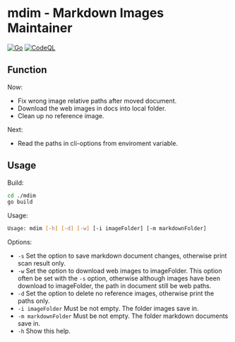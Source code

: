 # mdim - Markdown Images Maintainer

[![Go](https://github.com/bunnier/mdim/actions/workflows/go.yml/badge.svg)](https://github.com/bunnier/mdim/actions/workflows/go.yml)
[![CodeQL](https://github.com/bunnier/mdim/actions/workflows/codeql-analysis.yml/badge.svg)](https://github.com/bunnier/mdim/actions/workflows/codeql-analysis.yml)

## Function

Now:

- Fix wrong image relative paths after moved document.
- Download the web images in docs into local folder.
- Clean up no reference image.

Next:

- Read the paths in cli-options from enviroment variable.

## Usage

Build:

```bash
cd ./mdim
go build
```

Usage:

```bash
Usage: mdim [-h] [-d] [-w] [-i imageFolder] [-m markdownFolder] 
```

Options:

- `-s` Set the option to save markdown document changes, otherwise print scan result only.
- `-w` Set the option to download web images to imageFolder. This option often be set with the `-s` option, otherwise although images have been download to imageFolder, the path in document still be web paths.
- `-d` Set the option to delete no reference images, otherwise print the paths only.
- `-i imageFolder` Must be not empty. The folder images save in.
- `-m markdownFolder` Must be not empty. The folder markdown documents save in.
- `-h` Show this help.
